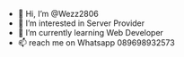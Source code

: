- 👋 Hi, I’m @Wezz2806
- 👀 I’m interested in Server Provider
- 🌱 I’m currently learning Web Developer
- 📫 reach me on Whatsapp 089698932573

<!---
Wezz2806/Wezz2806 is a ✨ special ✨ repository because its `README.md` (this file) appears on your GitHub profile.
You can click the Preview link to take a look at your changes.
--->
